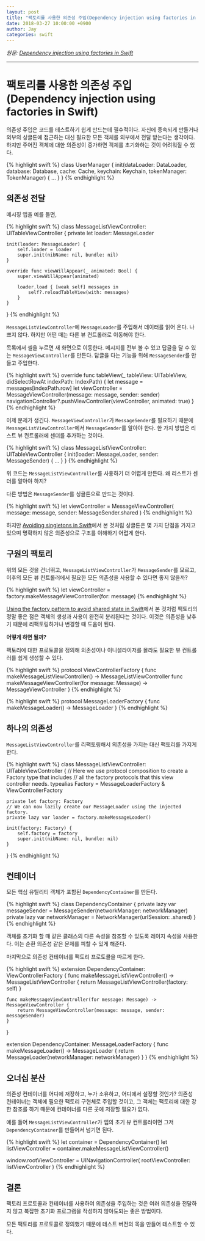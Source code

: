 ```yaml
---
layout: post
title: "팩토리를 사용한 의존성 주입(Dependency injection using factories in Swift)"
date: 2018-03-27 10:00:00 +0900
author: Jay
categories: swift
---
```


*원문: [Dependency injection using factories in Swift](https://www.swiftbysundell.com/posts/dependency-injection-using-factories-in-swift)*

---

# 팩토리를 사용한 의존성 주입(Dependency injection using factories in Swift)

의존성 주입은 코드를 테스트하기 쉽게 만드는데 필수적이다. 자신에 종속되게 만들거나 외부의 싱글톤에 접근하는 대신 필요한 모든 객체를 외부에서 전달 받는다는 생각이다.
하지만 주어진 객체에 대한 의존성이 증가하면 객체를 초기화하는 것이 어려워질 수 있다.

{% highlight swift %}
class UserManager {
    init(dataLoader: DataLoader, database: Database, cache: Cache,
         keychain: Keychain, tokenManager: TokenManager) {
        ...
    }
}
{% endhighlight %}

## 의존성 전달

메시징 앱을 예를 들면,

{% highlight swift %}
class MessageListViewController: UITableViewController {
    private let loader: MessageLoader

    init(loader: MessageLoader) {
        self.loader = loader
        super.init(nibName: nil, bundle: nil)
    }

    override func viewWillAppear(_ animated: Bool) {
        super.viewWillAppear(animated)

        loader.load { [weak self] messages in
            self?.reloadTableView(with: messages)
        }
    }
}
{% endhighlight %}

`MessageListViewController`에 `MessageLoader`를 주입해서 데이터를 읽어 온다. 나쁘지 않다. 하지만 어떤 때는 다른 뷰 컨트롤러로 이동해야 한다.

목록에서 셀을 누르면 새 화면으로 이동한다. 메시지를 전부 볼 수 있고 답글을 달 수 있는 `MessageViewController`를 만든다. 답글을 다는 기능을 위해 `MessageSender`를 만들고 주입한다.

{% highlight swift %}
override func tableView(_ tableView: UITableView, didSelectRowAt indexPath: IndexPath) {
    let message = messages[indexPath.row]
    let viewController = MessageViewController(message: message, sender: sender)
    navigationController?.pushViewController(viewController, animated: true)
}
{% endhighlight %}

이제 문제가 생긴다. `MessageViewController`가 `MessageSender`를 필요하기 때문에 `MessageListViewController`에서 `MessageSender`를 알아야 한다. 한 가지 방법은 리스트 뷰 컨트롤러에 센더를 추가하는 것이다.

{% highlight swift %}
class MessageListViewController: UITableViewController {
    init(loader: MessageLoader, sender: MessageSender) {
        ...
    }
}
{% endhighlight %}

위 코드는 `MessageListViewController`를 사용하기 더 어렵게 만든다. 왜 리스트가 센더를 알아야 하지?

다른 방법은 `MessageSender`를 싱글톤으로 만드는 것이다.

{% highlight swift %}
let viewController = MessageViewController(
    message: message,
    sender: MessageSender.shared
)
{% endhighlight %}

하지만 [Avoiding singletons in Swift](https://www.swiftbysundell.com/posts/avoiding-singletons-in-swift)에서 본 것처럼 싱글톤은 몇 가지 단점을 가지고 있으며 명확하지 않은 의존성으로 구조를 이해하기 어렵게 한다.

## 구원의 팩토리

위의 모든 것을 건너뛰고, `MessageListViewController`가 `MessageSender`를 모르고, 이후의 모든 뷰 컨트롤러에서 필요한 모든 의존성을 사용할 수 있다면 좋지 않을까?

{% highlight swift %}
let viewController = factory.makeMessageViewController(for: message)
{% endhighlight %}

[Using the factory pattern to avoid shared state in Swift](https://www.swiftbysundell.com/posts/using-the-factory-pattern-to-avoid-shared-state-in-swift)에서 본 것처럼 팩토리의 정말 좋은 점은 객체의 생성과 사용이 완전히 분리된다는 것이다. 이것은 의존성을 낮추기 때문에 리팩토링하거나 변경할 때 도움이 된다.

**어떻게 하면 될까?**

팩토리에 대한 프로토콜을 정의해 의존성이나 이니셜라이저를 몰라도 필요한 뷰 컨트롤러를 쉽게 생성할 수 있다.

{% highlight swift %}
protocol ViewControllerFactory {
    func makeMessageListViewController() -> MessageListViewController
    func makeMessageViewController(for message: Message) -> MessageViewController
}
{% endhighlight %}

{% highlight swift %}
protocol MessageLoaderFactory {
    func makeMessageLoader() -> MessageLoader
}
{% endhighlight %}

## 하나의 의존성

`MessageListViewController`를 리팩토링해서 의존성을 가지는 대신 팩토리를 가지게 한다.

{% highlight swift %}
class MessageListViewController: UITableViewController {
    // Here we use protocol composition to create a Factory type that includes
    // all the factory protocols that this view controller needs.
    typealias Factory = MessageLoaderFactory & ViewControllerFactory

    private let factory: Factory
    // We can now lazily create our MessageLoader using the injected factory.
    private lazy var loader = factory.makeMessageLoader()

    init(factory: Factory) {
        self.factory = factory
        super.init(nibName: nil, bundle: nil)
    }
}
{% endhighlight %}

## 컨테이너

모든 핵심 유틸리티 객체가 포함된 `DependencyContainer`를 만든다.

{% highlight swift %}
class DependencyContainer {
    private lazy var messageSender = MessageSender(networkManager: networkManager)
    private lazy var networkManager = NetworkManager(urlSession: .shared)
}
{% endhighlight %}

객체를 초기화 할 때 같은 클래스의 다른 속성을 참조할 수 있도록 레이지 속성을 사용한다. 이는 순환 의존성 같은 문제를 피할 수 있게 해준다.

마지막으로 의존성 컨테이너를 팩토리 프로토콜을 따르게 한다.

{% highlight swift %}
extension DependencyContainer: ViewControllerFactory {
    func makeMessageListViewController() -> MessageListViewController {
        return MessageListViewController(factory: self)
    }

    func makeMessageViewController(for message: Message) -> MessageViewController {
        return MessageViewController(message: message, sender: messageSender)
    }
}

extension DependencyContainer: MessageLoaderFactory {
    func makeMessageLoader() -> MessageLoader {
        return MessageLoader(networkManager: networkManager)
    }
}
{% endhighlight %}

## 오너십 분산

의존성 컨테이너를 어디에 저장하고, 누가 소유하고, 어디에서 설정할 것인가? 의존성 컨테이너는 객체에 필요한 팩토리 구현체로 주입할 것이고, 그 객체는 팩토리에 대한 강한 참조를 하기 때문에 컨테이너를 다른 곳에 저장할 필요가 없다.

예를 들어 `MessageListViewController`가 앱의 초기 뷰 컨트롤러이면 그저 `DependencyContainer`를 만들어서 넘기면 된다.

{% highlight swift %}
let container = DependencyContainer()
let listViewController = container.makeMessageListViewController()

window.rootViewController = UINavigationController(
    rootViewController: listViewController
)
{% endhighlight %}

## 결론

팩토리 프로토콜과 컨테이너를 사용하여 의존성을 주입하는 것은 여러 의존성을 전달하지 않고 복잡한 초기화 프로그램을 작성하지 않아도되는 좋은 방법이다.

모든 팩토리를 프로토콜로 정의했기 때문에 테스트 버전의 목을 만들어 테스트할 수 있다.
